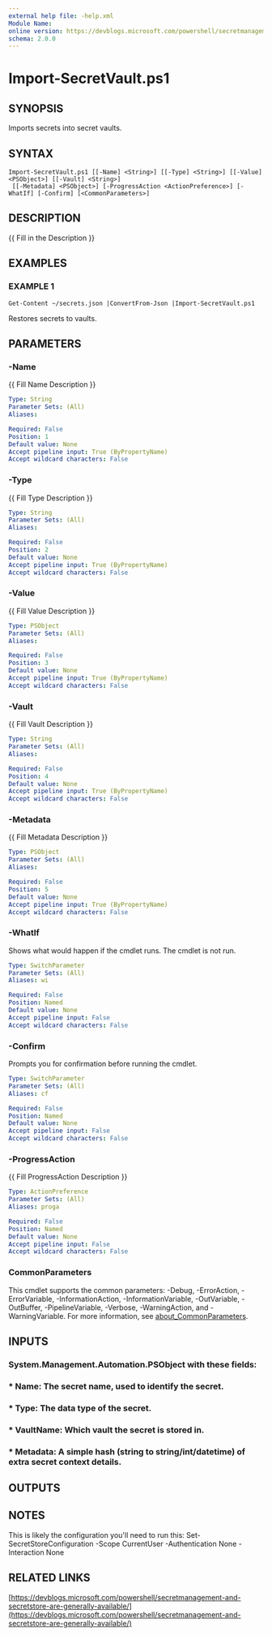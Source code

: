 ```yaml
---
external help file: -help.xml
Module Name:
online version: https://devblogs.microsoft.com/powershell/secretmanagement-and-secretstore-are-generally-available/
schema: 2.0.0
---
```


# Import-SecretVault.ps1

## SYNOPSIS
Imports secrets into secret vaults.

## SYNTAX

```
Import-SecretVault.ps1 [[-Name] <String>] [[-Type] <String>] [[-Value] <PSObject>] [[-Vault] <String>]
 [[-Metadata] <PSObject>] [-ProgressAction <ActionPreference>] [-WhatIf] [-Confirm] [<CommonParameters>]
```

## DESCRIPTION
{{ Fill in the Description }}

## EXAMPLES

### EXAMPLE 1
```
Get-Content ~/secrets.json |ConvertFrom-Json |Import-SecretVault.ps1
```

Restores secrets to vaults.

## PARAMETERS

### -Name
{{ Fill Name Description }}

```yaml
Type: String
Parameter Sets: (All)
Aliases:

Required: False
Position: 1
Default value: None
Accept pipeline input: True (ByPropertyName)
Accept wildcard characters: False
```

### -Type
{{ Fill Type Description }}

```yaml
Type: String
Parameter Sets: (All)
Aliases:

Required: False
Position: 2
Default value: None
Accept pipeline input: True (ByPropertyName)
Accept wildcard characters: False
```

### -Value
{{ Fill Value Description }}

```yaml
Type: PSObject
Parameter Sets: (All)
Aliases:

Required: False
Position: 3
Default value: None
Accept pipeline input: True (ByPropertyName)
Accept wildcard characters: False
```

### -Vault
{{ Fill Vault Description }}

```yaml
Type: String
Parameter Sets: (All)
Aliases:

Required: False
Position: 4
Default value: None
Accept pipeline input: True (ByPropertyName)
Accept wildcard characters: False
```

### -Metadata
{{ Fill Metadata Description }}

```yaml
Type: PSObject
Parameter Sets: (All)
Aliases:

Required: False
Position: 5
Default value: None
Accept pipeline input: True (ByPropertyName)
Accept wildcard characters: False
```

### -WhatIf
Shows what would happen if the cmdlet runs.
The cmdlet is not run.

```yaml
Type: SwitchParameter
Parameter Sets: (All)
Aliases: wi

Required: False
Position: Named
Default value: None
Accept pipeline input: False
Accept wildcard characters: False
```

### -Confirm
Prompts you for confirmation before running the cmdlet.

```yaml
Type: SwitchParameter
Parameter Sets: (All)
Aliases: cf

Required: False
Position: Named
Default value: None
Accept pipeline input: False
Accept wildcard characters: False
```

### -ProgressAction
{{ Fill ProgressAction Description }}

```yaml
Type: ActionPreference
Parameter Sets: (All)
Aliases: proga

Required: False
Position: Named
Default value: None
Accept pipeline input: False
Accept wildcard characters: False
```

### CommonParameters
This cmdlet supports the common parameters: -Debug, -ErrorAction, -ErrorVariable, -InformationAction, -InformationVariable, -OutVariable, -OutBuffer, -PipelineVariable, -Verbose, -WarningAction, and -WarningVariable. For more information, see [about_CommonParameters](http://go.microsoft.com/fwlink/?LinkID=113216).

## INPUTS

### System.Management.Automation.PSObject with these fields:
### * Name: The secret name, used to identify the secret.
### * Type: The data type of the secret.
### * VaultName: Which vault the secret is stored in.
### * Metadata: A simple hash (string to string/int/datetime) of extra secret context details.
## OUTPUTS

## NOTES
This is likely the configuration you'll need to run this:
Set-SecretStoreConfiguration -Scope CurrentUser -Authentication None -Interaction None

## RELATED LINKS

[https://devblogs.microsoft.com/powershell/secretmanagement-and-secretstore-are-generally-available/](https://devblogs.microsoft.com/powershell/secretmanagement-and-secretstore-are-generally-available/)


